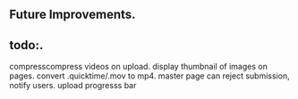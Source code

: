 ## Future Improvements. 
## todo:. 
compresscompress videos on upload. 
display thumbnail of images on pages. 
convert .quicktime/.mov to mp4. 
master page can reject submission, notify users. 
upload progresss bar 
